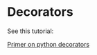 # Decorators

See this tutorial:

[Primer on python decorators](https://realpython.com/primer-on-python-decorators/)